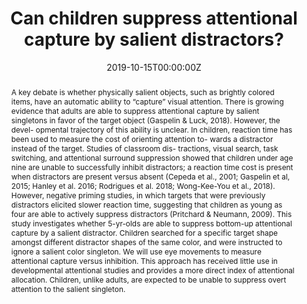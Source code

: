 ---
# Documentation: https://wowchemy.com/docs/managing-content/

title: "Can children suppress attentional capture by salient distractors?"
authors: [E. Blakley, K.M. Stockwell, N. Duggan, N. Gaspelin, and P. Gerhardstein]
date: 2019-10-15T00:00:00Z
doi: ""

# Schedule page publish date (NOT publication's date).
publishDate: 2020-12-18T00:00:00Z

# Publication type.
# Legend: 0 = Uncategorized; 1 = Conference paper; 2 = Journal article;
# 3 = Preprint / Working Paper; 4 = Report; 5 = Book; 6 = Book section;
# 7 = Thesis; 8 = Patent
publication_types: ["1"]

# Publication name and optional abbreviated publication name.
publication: "International Society for Developmental Psychobiology, Chigago, IL"
publication_short: ""

abstract: "A key debate is whether physically salient objects, such as brightly colored items, have an automatic ability to “capture” visual attention. There is growing evidence that adults are able to suppress attentional capture by salient singletons in favor of the target object (Gaspelin & Luck, 2018). However, the devel- opmental trajectory of this ability is unclear. In children, reaction time has been used to measure the cost of orienting attention to- wards a distractor instead of the target. Studies of classroom dis- tractions, visual search, task switching, and attentional surround suppression showed that children under age nine are unable to successfully inhibit distractors; a reaction time cost is present when distractors are present versus absent (Cepeda et al., 2001; Gaspelin et al, 2015; Hanley et al. 2016; Rodrigues et al. 2018; Wong-Kee-You et al., 2018). However, negative priming studies, in which targets that were previously distractors elicited slower reaction time, suggesting that children as young as four are able to actively suppress distractors (Pritchard & Neumann, 2009). This study investigates whether 5-yr-olds are able to suppress bottom-up attentional capture by a salient distractor. Children searched for a specific target shape amongst different distractor shapes of the same color, and were instructed to ignore a salient color singleton. We will use eye movements to measure attentional capture versus inhibition. This approach has received little use in developmental attentional studies and provides a more direct index of attentional allocation. Children, unlike adults, are expected to be unable to suppress overt attention to the salient singleton."

# Summary. An optional shortened abstract.
summary: ""

tags: [Eye-Tracking, Attention]
categories: []
featured: false

# Custom links (optional).
#   Uncomment and edit lines below to show custom links.
# links:
# - name: Follow
#   url: https://twitter.com
#   icon_pack: fab
#   icon: twitter

url_pdf:
url_code:
url_dataset:
url_poster: 
url_project:
url_slides:
url_source:
url_video: 

# Featured image
# To use, add an image named `featured.jpg/png` to your page's folder. 
# Focal points: Smart, Center, TopLeft, Top, TopRight, Left, Right, BottomLeft, Bottom, BottomRight.
image:
  caption: ""
  focal_point: ""
  preview_only: false

# Associated Projects (optional).
#   Associate this publication with one or more of your projects.
#   Simply enter your project's folder or file name without extension.
#   E.g. `internal-project` references `content/project/internal-project/index.md`.
#   Otherwise, set `projects: []`.
projects: []

# Slides (optional).
#   Associate this publication with Markdown slides.
#   Simply enter your slide deck's filename without extension.
#   E.g. `slides: "example"` references `content/slides/example/index.md`.
#   Otherwise, set `slides: ""`.
slides: ""
---